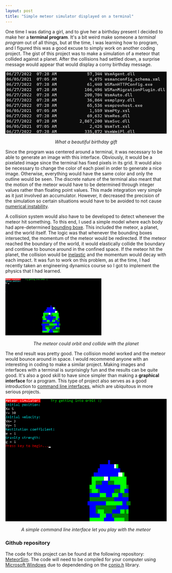 ```yaml
---
layout: post
title: "Simple meteor simulator displayed on a terminal"
---
```


One time I was dating a girl, and to give her a birthday present I decided to make her a __terminal program__. It's a bit weird make someone a _terminal program_ out of all things, but at the time, I was learning how to program, and I figured this was a good excuse to simply work on another coding project. The gist of this project was to make a simulation of a meteor that collided against a planet. After the collisions had settled down, a surprise message would appear that would display a corny birthday message.

![image](/img/meteor-sim/terminal.png)
<p align="center"><i>What a beautiful birthday gift</i></p>

Since the program was centered around a terminal, it was necessary to be able to generate an image with this interface. Obviously, it would be a pixelated image since the terminal has fixed pixels in its grid. It would also be necessary to change the color of each pixel in order to generate a nice image. Otherwise, everything would have the same color and only the outline would be seen. The discrete nature of the terminal also meant that the motion of the meteor would have to be determined through integer values rather than floating point values. This made integration very simple as it just involved an accumulator. However, it decreased the precision of the simulation so certain situations would have to be avoided to not cause [numerical instability](https://en.wikipedia.org/wiki/Numerical_stability).

A collision system would also have to be developed to detect whenever the meteor hit something. To this end, I used a simple model where each body had  apre-determined [bounding boxe](https://developer.mozilla.org/en-US/docs/Games/Techniques/3D_collision_detection). This included the meteor, a planet, and the world itself. The logic was that whenever the bounding boxes intersected, the momentum of the meteor would be redirected. If the meteor reached the boundary of the world, it would elastically collide the boundary and continue to bounce around in the confined space. If the meteor hit the planet, the collision would be [inelastic](https://en.wikipedia.org/wiki/Inelastic_collision) and the momentum would decay with each impact. It was fun to work on this problem, as at the time, I had recently taken an engineering dynamics course so I got to implement the physics that I had learned.

![image](https://raw.githubusercontent.com/RCmags/MeteorSim/main/img/meteor_motion.gif) 
<p align="center"><i>The meteor could orbit and collide with the planet</i></p>

The end result was pretty good. The collision model worked and the meteor would bounce around in space. I would recommend anyone with an interesting in coding to make a similar project. Making images and interfaces with a terminal is surprisingly fun and the results can be quite good. It's also a good skill to have since simpler than making a __graphical interface__ for a program. This type of project also serves as a good introduction to [command line interfaces](https://en.wikipedia.org/wiki/Command-line_interface), which are ubiquitous in more serious projects.

![image](https://raw.githubusercontent.com/RCmags/MeteorSim/main/img/menu_pic.png)
<p align="center"><i>A simple command line interface let you play with the meteor</i></p>

### Github repository
The code for this project can be found at the following repository: [MeteorSim](https://github.com/RCmags/MeteorSim). The code will need to be compiled for your computer using [Microsoft Windows](https://en.wikipedia.org/wiki/Microsoft_Windows) due to dependending on the [conio.h](https://en.wikipedia.org/wiki/Conio.h) library. 
